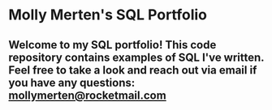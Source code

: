 # Molly Merten's SQL Portfolio

## Welcome to my SQL portfolio! This code repository contains examples of SQL I've written. Feel free to take a look and reach out via email if you have any questions: mollymerten@rocketmail.com
